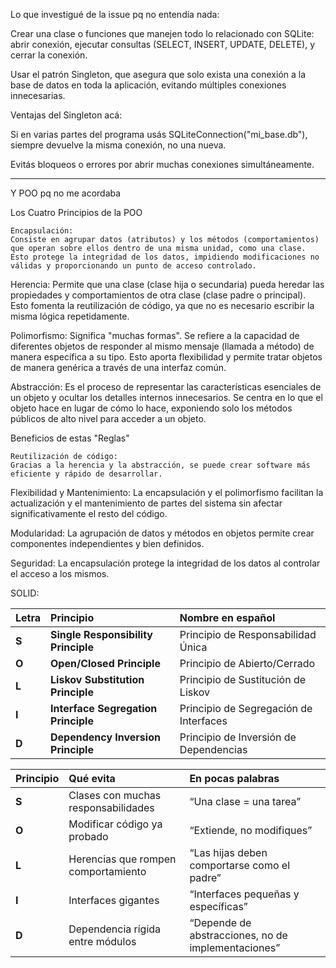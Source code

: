 Lo que investigué de la issue pq no entendía nada:


Crear una clase o funciones que manejen todo lo relacionado con SQLite: abrir conexión, ejecutar consultas (SELECT, INSERT, UPDATE, DELETE), y cerrar la conexión.

Usar el patrón Singleton, que asegura que solo exista una conexión a la base de datos en toda la aplicación, evitando múltiples conexiones innecesarias.


Ventajas del Singleton acá:

Si en varias partes del programa usás SQLiteConnection("mi_base.db"), siempre devuelve la misma conexión, no una nueva.

Evitás bloqueos o errores por abrir muchas conexiones simultáneamente.

---------------------------------------------------------
Y POO pq no me acordaba 


Los Cuatro Principios de la POO

    Encapsulación:
    Consiste en agrupar datos (atributos) y los métodos (comportamientos) que operan sobre ellos dentro de una misma unidad, como una clase. Esto protege la integridad de los datos, impidiendo modificaciones no válidas y proporcionando un punto de acceso controlado. 



Herencia:
Permite que una clase (clase hija o secundaria) pueda heredar las propiedades y comportamientos de otra clase (clase padre o principal). Esto fomenta la reutilización de código, ya que no es necesario escribir la misma lógica repetidamente.



Polimorfismo:
Significa "muchas formas". Se refiere a la capacidad de diferentes objetos de responder al mismo mensaje (llamada a método) de manera específica a su tipo. Esto aporta flexibilidad y permite tratar objetos de manera genérica a través de una interfaz común. 



Abstracción:
Es el proceso de representar las características esenciales de un objeto y ocultar los detalles internos innecesarios. Se centra en lo que el objeto hace en lugar de cómo lo hace, exponiendo solo los métodos públicos de alto nivel para acceder a un objeto. 

Beneficios de estas "Reglas"

    Reutilización de código:
    Gracias a la herencia y la abstracción, se puede crear software más eficiente y rápido de desarrollar. 

    

Flexibilidad y Mantenimiento:
La encapsulación y el polimorfismo facilitan la actualización y el mantenimiento de partes del sistema sin afectar significativamente el resto del código. 


Modularidad:
La agrupación de datos y métodos en objetos permite crear componentes independientes y bien definidos. 


Seguridad:
La encapsulación protege la integridad de los datos al controlar el acceso a los mismos. 

SOLID:

| Letra | Principio                           | Nombre en español                      |
| :---- | :---------------------------------- | :------------------------------------- |
| **S** | **Single Responsibility Principle** | Principio de Responsabilidad Única     |
| **O** | **Open/Closed Principle**           | Principio de Abierto/Cerrado           |
| **L** | **Liskov Substitution Principle**   | Principio de Sustitución de Liskov     |
| **I** | **Interface Segregation Principle** | Principio de Segregación de Interfaces |
| **D** | **Dependency Inversion Principle**  | Principio de Inversión de Dependencias |

| Principio | Qué evita                           | En pocas palabras                                  |
| :-------- | :---------------------------------- | :------------------------------------------------- |
| **S**     | Clases con muchas responsabilidades | “Una clase = una tarea”                            |
| **O**     | Modificar código ya probado         | “Extiende, no modifiques”                          |
| **L**     | Herencias que rompen comportamiento | “Las hijas deben comportarse como el padre”        |
| **I**     | Interfaces gigantes                 | “Interfaces pequeñas y específicas”                |
| **D**     | Dependencia rígida entre módulos    | “Depende de abstracciones, no de implementaciones” |




